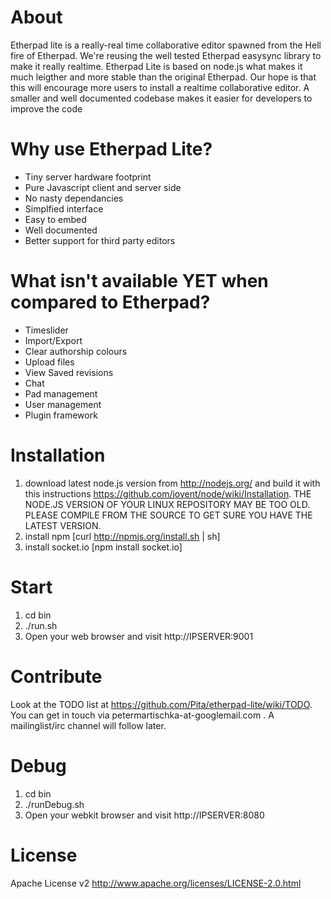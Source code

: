 # About
Etherpad lite is a really-real time collaborative editor spawned from the Hell fire of Etherpad. 
We're reusing the well tested Etherpad easysync library to make it really realtime. Etherpad Lite 
is based on node.js what makes it much leigther and more stable than the original Etherpad. Our hope 
is that this will encourage more users to install a realtime collaborative editor. A smaller and well 
documented codebase makes it easier for developers to improve the code

# Why use Etherpad Lite?
* Tiny server hardware footprint
* Pure Javascript client and server side
* No nasty dependancies
* Simplfied interface 
* Easy to embed
* Well documented
* Better support for third party editors

# What isn't available YET when compared to Etherpad?
* Timeslider
* Import/Export
* Clear authorship colours
* Upload files
* View Saved revisions
* Chat
* Pad management
* User management
* Plugin framework

# Installation
1. download latest node.js version from <http://nodejs.org/> and build it with this instructions <https://github.com/joyent/node/wiki/Installation>. THE NODE.JS VERSION OF YOUR LINUX REPOSITORY MAY BE TOO OLD. PLEASE COMPILE FROM THE SOURCE TO GET SURE YOU HAVE THE LATEST VERSION.
2. install npm [curl http://npmjs.org/install.sh | sh]
3. install socket.io [npm install socket.io]

# Start
1. cd bin
2. ./run.sh
3. Open your web browser and visit http://IPSERVER:9001

# Contribute
Look at the TODO list at <https://github.com/Pita/etherpad-lite/wiki/TODO>.
You can get in touch via petermartischka-at-googlemail.com . 
A mailinglist/irc channel will follow later.

# Debug
1. cd bin
2. ./runDebug.sh
3. Open your webkit browser and visit http://IPSERVER:8080

# License
Apache License v2 <http://www.apache.org/licenses/LICENSE-2.0.html>



